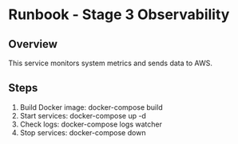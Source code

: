 # Runbook - Stage 3 Observability

## Overview
This service monitors system metrics and sends data to AWS.

## Steps
1. Build Docker image:
   docker-compose build
2. Start services:
   docker-compose up -d
3. Check logs:
   docker-compose logs watcher
4. Stop services:
   docker-compose down
